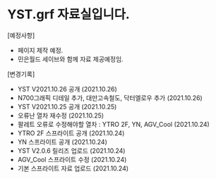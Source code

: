 # YST.grf 자료실입니다.
[예정사항]
  - 페이지 제작 예정.
  - 민은월드 세이브와 함께 자료 제공예정임.
 
[변경기록]
  - YST V2021.10.26 공개 (2021.10.26)
  - N700그래픽 디테일 추가, 대만고속철도, 닥터엘로우 추가 (2021.10.26)
  - YST V2021.10.25 공개 (2021.10.25)
  - 오류난 열차 재수정 (2021.10.25)
  - 팔레트 오류로 수정해야할 열차 : YTRO 2F, YN, AGV_Cool (2021.10.24)
  - YTRO 2F 스프라이트 공개 (2021.10.24)
  - YN 스프라이트 공개 (2021.10.24)
  - YST V2.0.6 릴리즈 업로드 (2021.10.24)
  - AGV_Cool 스프라이트 수정 (2021.10.24)
  - 기본 스프라이트 자료 업로드 (2021.10.24)
